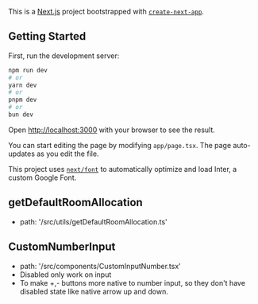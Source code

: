 This is a [Next.js](https://nextjs.org/) project bootstrapped with [`create-next-app`](https://github.com/vercel/next.js/tree/canary/packages/create-next-app).

## Getting Started

First, run the development server:

```bash
npm run dev
# or
yarn dev
# or
pnpm dev
# or
bun dev
```

Open [http://localhost:3000](http://localhost:3000) with your browser to see the result.

You can start editing the page by modifying `app/page.tsx`. The page auto-updates as you edit the file.

This project uses [`next/font`](https://nextjs.org/docs/basic-features/font-optimization) to automatically optimize and load Inter, a custom Google Font.

## getDefaultRoomAllocation
- path: '/src/utils/getDefaultRoomAllocation.ts'

## CustomNumberInput
- path: '/src/components/CustomInputNumber.tsx'
- Disabled only work on input
- To make +,- buttons more native to number input, so they don't have disabled state like native arrow up and down.
